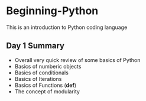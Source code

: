# Beginning-Python
This is an introduction to Python coding language

## Day 1 Summary 
- Overall very quick review of some basics of Python 
- Basics of numberic objects 
- Basics of conditionals 
- Basics of Iterations
- Basics of Functions (**def**)
- The concept of modularity 

